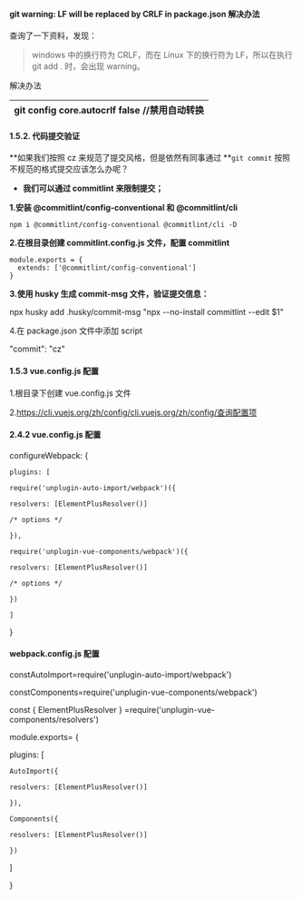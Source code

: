 #### git warning: LF will be replaced by CRLF in package.json 解决办法

查询了一下资料，发现：

> windows 中的换行符为 CRLF，而在 Linux 下的换行符为 LF，所以在执行 git add . 时，会出现 warning。

解决办法

| git config core.autocrlf false //禁用自动转换 |
| --------------------------------------------- |

#### 1.5.2. 代码提交验证

**如果我们按照 cz 来规范了提交风格，但是依然有同事通过 **`git commit` 按照不规范的格式提交应该怎么办呢？

- **我们可以通过 commitlint 来限制提交；**

**1.安装 @commitlint/config-conventional 和 @commitlint/cli**

```
npm i @commitlint/config-conventional @commitlint/cli -D
```

**2.在根目录创建 commitlint.config.js 文件，配置 commitlint**

```
module.exports = {
  extends: ['@commitlint/config-conventional']
}
```

**3.使用 husky 生成 commit-msg 文件，验证提交信息：**

npx husky add .husky/commit-msg "npx --no-install commitlint --edit $1"

4.在 package.json 文件中添加 script

"commit": "cz"

#### 1.5.3 vue.config.js 配置

1.根目录下创建 vue.config.js 文件

2.https://cli.vuejs.org/zh/config/cli.vuejs.org/zh/config/查询配置项

#### 2.4.2 vue.config.js 配置

configureWebpack: {

    plugins: [

    require('unplugin-auto-import/webpack')({

    resolvers: [ElementPlusResolver()]

    /* options */

    }),

    require('unplugin-vue-components/webpack')({

    resolvers: [ElementPlusResolver()]

    /* options */

    })

    ]

}

#### webpack.config.js 配置

constAutoImport=require('unplugin-auto-import/webpack')

constComponents=require('unplugin-vue-components/webpack')

const { ElementPlusResolver } =require('unplugin-vue-components/resolvers')

module.exports= {

plugins: [

    AutoImport({

    resolvers: [ElementPlusResolver()]

    }),

    Components({

    resolvers: [ElementPlusResolver()]

    })

]

}

